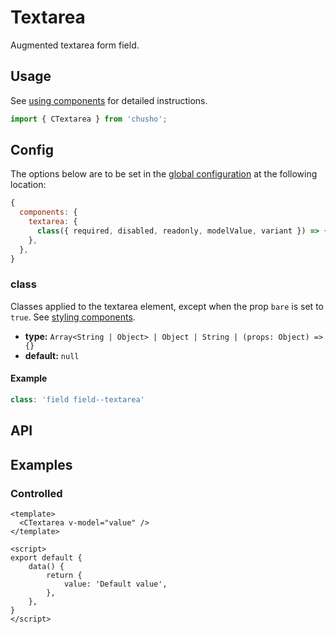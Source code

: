 # Textarea

Augmented textarea form field.

<showcase-root>
    <CTextarea placeholder="Type here…" />
</showcase-root>

## Usage

See [using components](/guide/using-components) for detailed instructions.

```js
import { CTextarea } from 'chusho';
```

## Config

The options below are to be set in the [global configuration](/guide/config.html) at the following location:

```js
{
  components: {
    textarea: {
      class({ required, disabled, readonly, modelValue, variant }) => {},
    },
  },
}
```

### class

Classes applied to the textarea element, except when the prop `bare` is set to `true`. See [styling components](/guide/styling-components).

- **type:** `Array<String | Object> | Object | String | (props: Object) => {}`
- **default:** `null`

#### Example

```js
class: 'field field--textarea'
```

## API

<Docgen :components="['CTextarea']" />

## Examples

### Controlled

```vue
<template>
  <CTextarea v-model="value" />
</template>

<script>
export default {
    data() {
        return {
            value: 'Default value',
        },
    },
}
</script>
```
